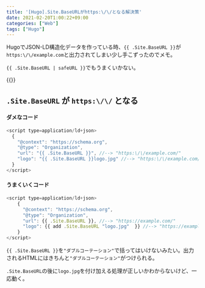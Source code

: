 ```yaml
---
title: '[Hugo].Site.BaseURLがhttps:\/\/となる解決策'
date: 2021-02-20T1:00:22+09:00
categories: ["Web"]
tags: ["Hugo"]
---
```


HugoでJSON-LD構造化データを作っている時、`{{ .Site.BaseURL }}`が`https:\/\/example.com`と出力されてしまい少し手こずったのでメモ。

`{{ .Site.BaseURL | safeURL }}`でもうまくいかない。

{{<ad>}}

## `.Site.BaseURL` が `https:\/\/` となる

#### ダメなコード

```js
<script type=application/ld+json>
  {
    "@context": "https://schema.org",
    "@type": "Organization",
    "url": "{{ .Site.BaseURL }}", //--> "https:\/\/example.com/"
    "logo": "{{ .Site.BaseURL }}logo.jpg" //--> "https:\/\/example.com/logo.jpg"
  }
</script>
```

#### うまくいくコード

```js
<script type=application/ld+json>
    {
      "@context": "https://schema.org",
      "@type": "Organization",
      "url": {{ .Site.BaseURL }}, //--> "https://example.com/"
      "logo": {{ add .Site.BaseURL "logo.jpg"  }} //--> "https://example.com/logo.jpg"
    }
</script>
```

`{{ .Site.BaseURL }}`を`"ダブルコーテーション"`で括ってはいけないみたい。出力されるHTMLにはきちんと`"ダブルコーテーション"`がつけられる。

`.Site.BaseURL`の後に`logo.jpg`を付け加える処理が正しいかわからないけど、一応動く。




